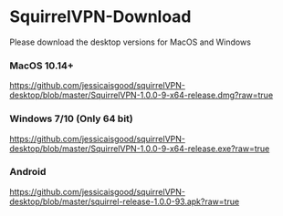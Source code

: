 # SquirrelVPN-Download
Please download the desktop versions for MacOS and Windows

### MacOS 10.14+ ###

https://github.com/jessicaisgood/squirrelVPN-desktop/blob/master/SquirrelVPN-1.0.0-9-x64-release.dmg?raw=true


### Windows 7/10 (Only 64 bit) ###
https://github.com/jessicaisgood/squirrelVPN-desktop/blob/master/SquirrelVPN-1.0.0-9-x64-release.exe?raw=true



### Android ###

https://github.com/jessicaisgood/squirrelVPN-desktop/blob/master/squirrel-release-1.0.0-93.apk?raw=true


